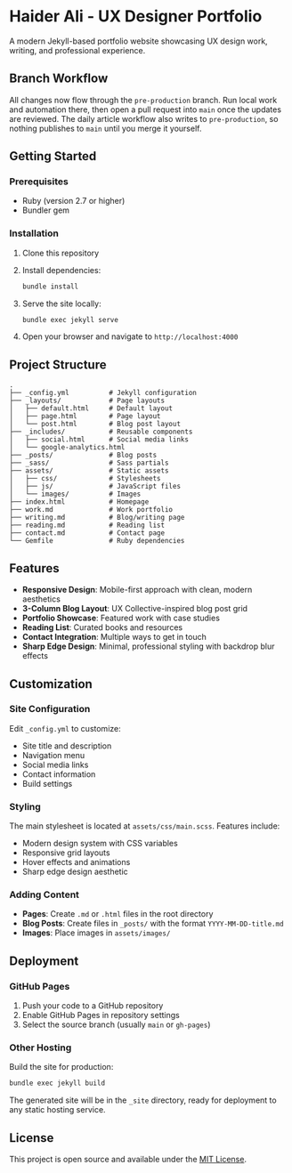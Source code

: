 # Haider Ali - UX Designer Portfolio

A modern Jekyll-based portfolio website showcasing UX design work, writing, and professional experience.

## Branch Workflow

All changes now flow through the `pre-production` branch. Run local work and automation there, then open a pull request into `main` once the updates are reviewed. The daily article workflow also writes to `pre-production`, so nothing publishes to `main` until you merge it yourself.

## Getting Started

### Prerequisites

- Ruby (version 2.7 or higher)
- Bundler gem

### Installation

1. Clone this repository
2. Install dependencies:
   ```bash
   bundle install
   ```

3. Serve the site locally:
   ```bash
   bundle exec jekyll serve
   ```

4. Open your browser and navigate to `http://localhost:4000`

## Project Structure

```
.
├── _config.yml          # Jekyll configuration
├── _layouts/            # Page layouts
│   ├── default.html     # Default layout
│   ├── page.html        # Page layout
│   └── post.html        # Blog post layout
├── _includes/           # Reusable components
│   ├── social.html      # Social media links
│   └── google-analytics.html
├── _posts/              # Blog posts
├── _sass/               # Sass partials
├── assets/              # Static assets
│   ├── css/             # Stylesheets
│   ├── js/              # JavaScript files
│   └── images/          # Images
├── index.html           # Homepage
├── work.md              # Work portfolio
├── writing.md           # Blog/writing page
├── reading.md           # Reading list
├── contact.md           # Contact page
└── Gemfile              # Ruby dependencies
```

## Features

- **Responsive Design**: Mobile-first approach with clean, modern aesthetics
- **3-Column Blog Layout**: UX Collective-inspired blog post grid
- **Portfolio Showcase**: Featured work with case studies
- **Reading List**: Curated books and resources
- **Contact Integration**: Multiple ways to get in touch
- **Sharp Edge Design**: Minimal, professional styling with backdrop blur effects

## Customization

### Site Configuration

Edit `_config.yml` to customize:
- Site title and description
- Navigation menu
- Social media links
- Contact information
- Build settings

### Styling

The main stylesheet is located at `assets/css/main.scss`. Features include:
- Modern design system with CSS variables
- Responsive grid layouts
- Hover effects and animations
- Sharp edge design aesthetic

### Adding Content

- **Pages**: Create `.md` or `.html` files in the root directory
- **Blog Posts**: Create files in `_posts/` with the format `YYYY-MM-DD-title.md`
- **Images**: Place images in `assets/images/`

## Deployment

### GitHub Pages

1. Push your code to a GitHub repository
2. Enable GitHub Pages in repository settings
3. Select the source branch (usually `main` or `gh-pages`)

### Other Hosting

Build the site for production:
```bash
bundle exec jekyll build
```

The generated site will be in the `_site` directory, ready for deployment to any static hosting service.

## License

This project is open source and available under the [MIT License](LICENSE).
